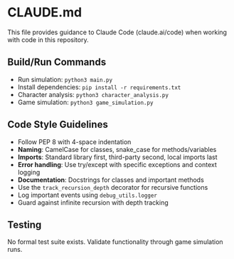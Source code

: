 # CLAUDE.md

This file provides guidance to Claude Code (claude.ai/code) when working with code in this repository.

## Build/Run Commands
- Run simulation: `python3 main.py`
- Install dependencies: `pip install -r requirements.txt`
- Character analysis: `python3 character_analysis.py`
- Game simulation: `python3 game_simulation.py`

## Code Style Guidelines
- Follow PEP 8 with 4-space indentation
- **Naming**: CamelCase for classes, snake_case for methods/variables
- **Imports**: Standard library first, third-party second, local imports last
- **Error handling**: Use try/except with specific exceptions and context logging
- **Documentation**: Docstrings for classes and important methods
- Use the `track_recursion_depth` decorator for recursive functions
- Log important events using `debug_utils.logger`
- Guard against infinite recursion with depth tracking

## Testing
No formal test suite exists. Validate functionality through game simulation runs.